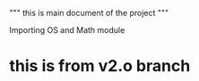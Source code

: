 """
this is main document of the project
"""

Importing OS and Math module

this is from v2.o branch
=======================
